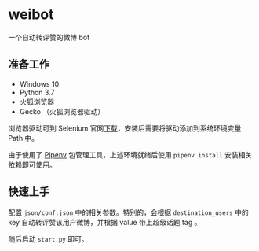 # weibot

一个自动转评赞的微博 bot

## 准备工作

* Windows 10
* Python 3.7
* 火狐浏览器
* Gecko （火狐浏览器驱动）

浏览器驱动可到 Selenium 官网[下载](https://www.seleniumhq.org/download/)，安装后需要将驱动添加到系统环境变量 Path 中。

由于使用了 [Pipenv](https://docs.pipenv.org/en/latest/) 包管理工具，上述环境就绪后使用 `pipenv install` 安装相关依赖即可使用。

## 快速上手

配置 `json/conf.json` 中的相关参数。特别的，会根据 `destination_users` 中的 key 自动转评赞该用户微博，并根据 value 带上超级话题 tag 。

随后启动 `start.py` 即可。
